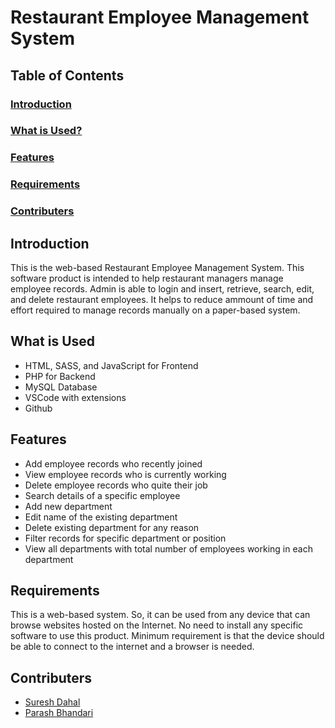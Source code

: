 # Restaurant Employee Management System

## Table of Contents

### [Introduction](#introduction)
### [What is Used?](#what-is-used)
### [Features](#features)
### [Requirements](#requirements)
### [Contributers](#contributers)

## Introduction
This is the web-based Restaurant Employee Management System. This software product is intended to help restaurant managers manage employee records. Admin is able to login and insert, retrieve, search, edit, and delete restaurant employees. It helps to reduce ammount of time and effort required to manage records manually on a paper-based system.

## What is Used
- HTML, SASS, and JavaScript for Frontend
- PHP for Backend
- MySQL Database
- VSCode with extensions
- Github

## Features
- Add employee records who recently joined
- View employee records who is currently working
- Delete employee records who quite their job
- Search details of a specific employee
- Add new department
- Edit name of the existing department
- Delete existing department for any reason
- Filter records for specific department or position
- View all departments with total number of employees working in each department

## Requirements
This is a web-based system. So, it can be used from any device that can browse websites hosted on the Internet. No need to install any specific software to use this product. Minimum requirement is that the device should be able to connect to the internet and a browser is needed.

## Contributers
- [Suresh Dahal](https://github.com/codersuresh)
- [Parash Bhandari](https://github.com/gamedev-parash)